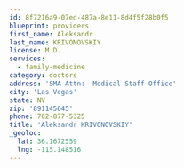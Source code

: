 ```yaml
---
id: 8f7216a9-07ed-487a-8e11-8d4f5f28b0f5
blueprint: providers
first_name: Aleksandr
last_name: KRIVONOVSKIY
license: M.D.
services:
  - family-medicine
category: doctors
address: 'SMA Attn:  Medical Staff Office'
city: 'Las Vegas'
state: NV
zip: '891145645'
phone: 702-877-5325
title: 'Aleksandr KRIVONOVSKIY'
_geoloc:
  lat: 36.1672559
  lng: -115.148516
---
```

